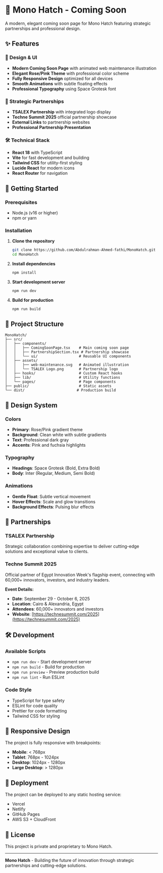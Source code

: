 # 🚀 Mono Hatch - Coming Soon

A modern, elegant coming soon page for Mono Hatch featuring strategic partnerships and professional design.

## ✨ Features

### 🎨 Design & UI
- **Modern Coming Soon Page** with animated web maintenance illustration
- **Elegant Rose/Pink Theme** with professional color scheme
- **Fully Responsive Design** optimized for all devices
- **Smooth Animations** with subtle floating effects
- **Professional Typography** using Space Grotesk font

### 🤝 Strategic Partnerships
- **TSALEX Partnership** with integrated logo display
- **Techne Summit 2025** official partnership showcase
- **External Links** to partnership websites
- **Professional Partnership Presentation**

### 🛠️ Technical Stack
- **React 18** with TypeScript
- **Vite** for fast development and building
- **Tailwind CSS** for utility-first styling
- **Lucide React** for modern icons
- **React Router** for navigation

## 🚀 Getting Started

### Prerequisites
- Node.js (v16 or higher)
- npm or yarn

### Installation

1. **Clone the repository**
   ```bash
   git clone https://github.com/Abdulrahman-Ahmed-fathi/MonoHatch.git
   cd MonoHatch
   ```

2. **Install dependencies**
   ```bash
   npm install
   ```

3. **Start development server**
   ```bash
   npm run dev
   ```

4. **Build for production**
   ```bash
   npm run build
   ```

## 📁 Project Structure

```
MonoHatch/
├── src/
│   ├── components/
│   │   ├── ComingSoonPage.tsx    # Main coming soon page
│   │   ├── PartnershipSection.tsx # Partnership showcase
│   │   └── ui/                   # Reusable UI components
│   ├── assets/
│   │   ├── web-maintenance.svg   # Animated illustration
│   │   └── TSALEX Logo.png       # Partnership logo
│   ├── hooks/                    # Custom React hooks
│   ├── lib/                      # Utility functions
│   └── pages/                    # Page components
├── public/                       # Static assets
└── dist/                        # Production build
```

## 🎨 Design System

### Colors
- **Primary**: Rose/Pink gradient theme
- **Background**: Clean white with subtle gradients
- **Text**: Professional dark gray
- **Accents**: Pink and fuchsia highlights

### Typography
- **Headings**: Space Grotesk (Bold, Extra Bold)
- **Body**: Inter (Regular, Medium, Semi Bold)

### Animations
- **Gentle Float**: Subtle vertical movement
- **Hover Effects**: Scale and glow transitions
- **Background Effects**: Pulsing blur effects

## 🤝 Partnerships

### TSALEX Partnership
Strategic collaboration combining expertise to deliver cutting-edge solutions and exceptional value to clients.

### Techne Summit 2025
Official partner of Egypt Innovation Week's flagship event, connecting with 60,000+ innovators, investors, and industry leaders.

**Event Details:**
- **Date**: September 29 - October 6, 2025
- **Location**: Cairo & Alexandria, Egypt
- **Attendees**: 60,000+ innovators and investors
- **Website**: [https://technesummit.com/2025](https://technesummit.com/2025)

## 🛠️ Development

### Available Scripts
- `npm run dev` - Start development server
- `npm run build` - Build for production
- `npm run preview` - Preview production build
- `npm run lint` - Run ESLint

### Code Style
- TypeScript for type safety
- ESLint for code quality
- Prettier for code formatting
- Tailwind CSS for styling

## 📱 Responsive Design

The project is fully responsive with breakpoints:
- **Mobile**: < 768px
- **Tablet**: 768px - 1024px
- **Desktop**: 1024px - 1280px
- **Large Desktop**: > 1280px

## 🚀 Deployment

The project can be deployed to any static hosting service:
- Vercel
- Netlify
- GitHub Pages
- AWS S3 + CloudFront

## 📄 License

This project is private and proprietary to Mono Hatch.

---

**Mono Hatch** - Building the future of innovation through strategic partnerships and cutting-edge solutions.
